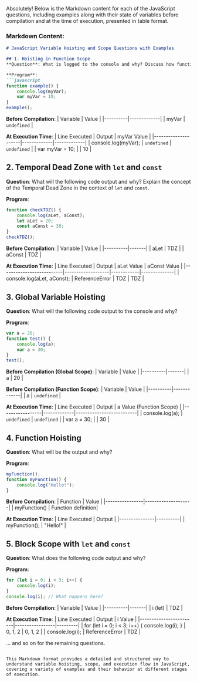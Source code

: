 Absolutely! Below is the Markdown content for each of the JavaScript questions, including examples along with their state of variables before compilation and at the time of execution, presented in table format.

### Markdown Content:

```markdown
# JavaScript Variable Hoisting and Scope Questions with Examples

## 1. Hoisting in Function Scope
**Question**: What is logged to the console and why? Discuss how function scope affects hoisting for `var`.

**Program**:
```javascript
function example() {
    console.log(myVar);
    var myVar = 10;
}
example();
```

**Before Compilation**:
| Variable | Value       |
|----------|-------------|
| myVar    | `undefined` |

**At Execution Time**:
| Line Executed       | Output      | myVar Value |
|---------------------|-------------|-------------|
| console.log(myVar); | `undefined` | `undefined` |
| var myVar = 10;     |             | 10          |

## 2. Temporal Dead Zone with `let` and `const`
**Question**: What will the following code output and why? Explain the concept of the Temporal Dead Zone in the context of `let` and `const`.

**Program**:
```javascript
function checkTDZ() {
    console.log(aLet, aConst);
    let aLet = 20;
    const aConst = 30;
}
checkTDZ();
```

**Before Compilation**:
| Variable | Value |
|----------|-------|
| aLet     | TDZ   |
| aConst   | TDZ   |

**At Execution Time**:
| Line Executed            | Output            | aLet Value | aConst Value |
|--------------------------|-------------------|------------|--------------|
| console.log(aLet, aConst); | ReferenceError    | TDZ        | TDZ          |

## 3. Global Variable Hoisting
**Question**: What will the following code output to the console and why?

**Program**:
```javascript
var a = 20;
function test() {
    console.log(a);
    var a = 30;
}
test();
```

**Before Compilation (Global Scope)**:
| Variable | Value |
|----------|-------|
| a        | 20    |

**Before Compilation (Function Scope)**:
| Variable | Value       |
|----------|-------------|
| a        | `undefined` |

**At Execution Time**:
| Line Executed   | Output      | a Value (Function Scope) |
|-----------------|-------------|--------------------------|
| console.log(a); | `undefined` | `undefined`               |
| var a = 30;     |             | 30                       |

## 4. Function Hoisting
**Question**: What will be the output and why?

**Program**:
```javascript
myFunction();
function myFunction() {
    console.log("Hello!");
}
```

**Before Compilation**:
| Function       | Value              |
|----------------|--------------------|
| myFunction()   | Function definition|

**At Execution Time**:
| Line Executed | Output   |
|---------------|----------|
| myFunction(); | "Hello!" |

## 5. Block Scope with `let` and `const`
**Question**: What does the following code output and why?

**Program**:
```javascript
for (let i = 0; i < 3; i++) {
    console.log(i);
}
console.log(i); // What happens here?
```

**Before Compilation**:
| Variable | Value |
|----------|-------|
| i (let)  | TDZ   |

**At Execution Time**:
| Line Executed          | Output          | i Value |
|------------------------|-----------------|---------|
| for (let i = 0; i < 3; i++) { console.log(i); } | 0, 1, 2 | 0, 1, 2 |
| console.log(i);       | ReferenceError  | TDZ    |

... and so on for the remaining questions.
```

This Markdown format provides a detailed and structured way to understand variable hoisting, scope, and execution flow in JavaScript, covering a variety of examples and their behavior at different stages of execution.